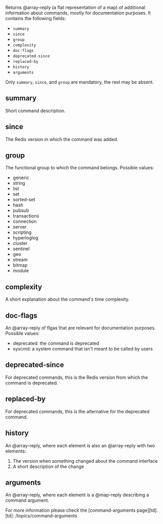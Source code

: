 Returns @array-reply (a flat representation of a map) of additional information
about commands, mostly for documentation purposes.
It contains the following fields:

 - `summary`
 - `since`
 - `group`
 - `complexity`
 - `doc-flags`
 - `deprecated-since`
 - `replaced-by`
 - `history`
 - `arguments`

Only `summary`, `since`, and `group` are mandatory, the rest may be absent.

## summary

Short command description.

## since

The Redis version in which the command was added.

## group

The functional group to which the command belongs. Possible values:

 - generic
 - string
 - list
 - set
 - sorted-set
 - hash
 - pubsub
 - transactions
 - connection
 - server
 - scripting
 - hyperloglog
 - cluster
 - sentinel
 - geo
 - stream
 - bitmap
 - module

## complexity

A short explanation about the command's time complexity.

## doc-flags

An @array-reply of flgas that are relevant for documentation purposes. Possible values:

 - deprecated: the command is deprecated
 - syscmd: a system command that isn't meant to be called by users

## deprecated-since

For deprecated commands, this is the Redis version from which the command is deprecated.

## replaced-by

For deprecated commands, this is the alternative for the deprecated command.

## history

An @array-reply, where each element is also an @array-reply with two elements:

1. The version when something changed about the command interface
2. A short description of the change

## arguments

An @array-reply, where each element is a @map-reply describing a command argument.

For more information please check the [command-arguments page][td].
[td]: /topics/command-arguments

